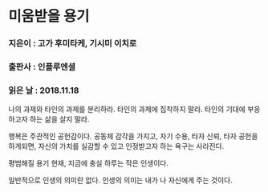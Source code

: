 # 미움받을 용기
### 지은이 : 고가 후미타케, 기시미 이치로
### 출판사 : 인플루엔셜
### 읽은 날 : 2018.11.18

나의 과제와 타인의 과제를 분리하라.
타인의 과제에 집착하지 말라.
타인의 기대에 부응하고자 하는 삶을 살지 말라.

행복은 주관적인 공헌감이다.
공동체 감각을 가지고, 자기 수용, 타자 신뢰, 타자 공헌을 하게되면, 자신의 가치를 실감할 수 있고 인정받고자 하는 욕구는 사라진다.

평범해질 용기
현재, 지금에 충실
하루는 작은 인생이다.

일반적으로 인생의 의미란 없다. 인생의 의미는 내가 나 자신에게 주는 것이다.